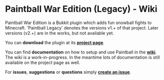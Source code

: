 # Paintball War Edition (Legacy) - Wiki

Paintball War Edition is a Bukkit plugin which adds fun snowball fights to Minecraft. 'Paintball Legacy' denotes the versions v1.+ of that project. Later versions (v2.+) are in the works, but not available yet.

You can **download** the plugin at its [**project page**](https://dev.bukkit.org/projects/paintball_pure_war).

You can find **documentation** on how to setup and use Paintball in the [**wiki**](https://github.com/PaintballWarEdition/Paintball-Legacy-Wiki/wiki).<br>
The wiki is a work-in-progress. In the meantime lots of documentation is still available on the project page as well.

For **issues**, **suggestions** or **questions** simply [**create an issue**](https://dev.bukkit.org/projects/paintball_pure_war/issues).
